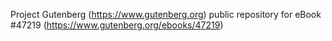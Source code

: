 Project Gutenberg (https://www.gutenberg.org) public repository for eBook #47219 (https://www.gutenberg.org/ebooks/47219)
